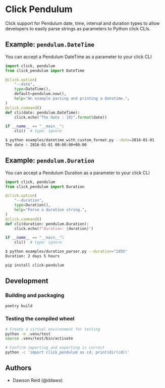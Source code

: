 # Click Pendulum

Click support for Pendulum date, time, interval and duration types to allow 
developers to easily parse strings as parameters to Python click CLIs.

## Example: `pendulum.DateTime`

You can accept a Pendulum DateTime as a parameter to your click CLI

```python
import click, pendulum
from click_pendulum import DateTime

@click.option(
    "--date",
    type=DateTime(),
    default=pendulum.now(),
    help="An example parsing and printing a datetime.",
)
@click.command()
def cli(date: pendulum.DateTime):
    click.echo("The date : {0}".format(date))

if __name__ == "__main__":
    cli()  # type: ignore
```

```bash
$ python examples/datetime_with_custom_format.py --date=2016-01-01
The date : 2016-01-01 00:00:00+00:00
```

## Example: `pendulum.Duration`

You can accept a Pendulum Duration as a parameter to your click CLI

```python
import click, pendulum
from click_pendulum import Duration

@click.option(
    "--duration",
    type=Duration(),
    help="Parse a duration string.",
)
@click.command()
def cli(duration: pendulum.Duration):
    click.echo(f"Duration: {duration}")

if __name__ == "__main__":
    cli()  # type: ignore
```

```bash
$ python examples/duration_parser.py --duration="2d5h"
Duration: 2 days 5 hours
```

```bash
pip install click-pendulum
```

## Development

### Building and packaging

```bash
poetry build
```

### Testing the compiled wheel

```bash
# Create a virtual environment for testing
python -m .venv/test
source .venv/test/bin/activate

# Confirm importing and exporting is correct
python -c 'import click_pendulum as cd; print(dir(cd))'
```

## Authors

- Dawson Reid (@ddaws)
